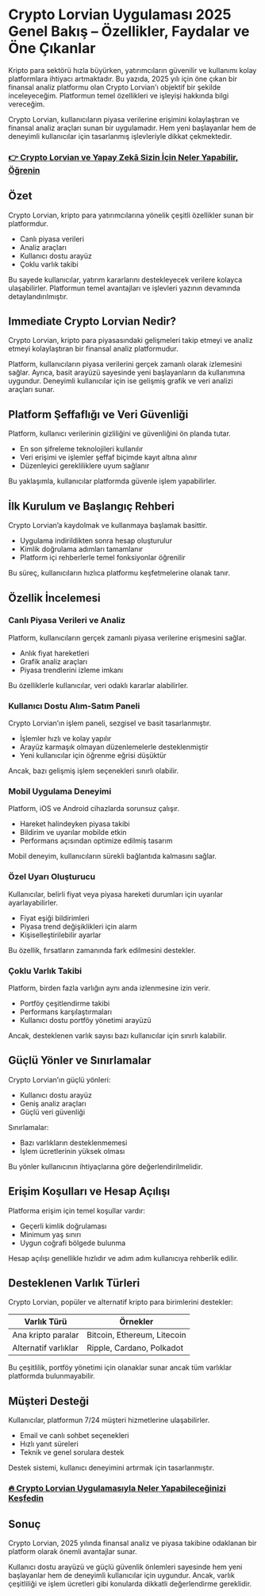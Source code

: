 # Crypto Lorvian Uygulaması 2025 Genel Bakış – Özellikler, Faydalar ve Öne Çıkanlar
 

Kripto para sektörü hızla büyürken, yatırımcıların güvenilir ve kullanımı kolay platformlara ihtiyacı artmaktadır. Bu yazıda, 2025 yılı için öne çıkan bir finansal analiz platformu olan Crypto Lorvian'ı objektif bir şekilde inceleyeceğim. Platformun temel özellikleri ve işleyişi hakkında bilgi vereceğim.

Crypto Lorvian, kullanıcıların piyasa verilerine erişimini kolaylaştıran ve finansal analiz araçları sunan bir uygulamadır. Hem yeni başlayanlar hem de deneyimli kullanıcılar için tasarlanmış işlevleriyle dikkat çekmektedir.

### [👉  Crypto Lorvian ve Yapay Zekâ Sizin İçin Neler Yapabilir, Öğrenin](https://tinyurl.com/bdzzrk47)
## Özet

Crypto Lorvian, kripto para yatırımcılarına yönelik çeşitli özellikler sunan bir platformdur. 

- Canlı piyasa verileri  
- Analiz araçları  
- Kullanıcı dostu arayüz  
- Çoklu varlık takibi  

Bu sayede kullanıcılar, yatırım kararlarını destekleyecek verilere kolayca ulaşabilirler. Platformun temel avantajları ve işlevleri yazının devamında detaylandırılmıştır.

## Immediate Crypto Lorvian Nedir?

Crypto Lorvian, kripto para piyasasındaki gelişmeleri takip etmeyi ve analiz etmeyi kolaylaştıran bir finansal analiz platformudur. 

Platform, kullanıcıların piyasa verilerini gerçek zamanlı olarak izlemesini sağlar. Ayrıca, basit arayüzü sayesinde yeni başlayanların da kullanımına uygundur. Deneyimli kullanıcılar için ise gelişmiş grafik ve veri analizi araçları sunar.

## Platform Şeffaflığı ve Veri Güvenliği

Platform, kullanıcı verilerinin gizliliğini ve güvenliğini ön planda tutar. 

- En son şifreleme teknolojileri kullanılır  
- Veri erişimi ve işlemler şeffaf biçimde kayıt altına alınır  
- Düzenleyici gerekliliklere uyum sağlanır  

Bu yaklaşımla, kullanıcılar platformda güvenle işlem yapabilirler.

## İlk Kurulum ve Başlangıç Rehberi

Crypto Lorvian’a kaydolmak ve kullanmaya başlamak basittir. 

- Uygulama indirildikten sonra hesap oluşturulur  
- Kimlik doğrulama adımları tamamlanır  
- Platform içi rehberlerle temel fonksiyonlar öğrenilir  

Bu süreç, kullanıcıların hızlıca platformu keşfetmelerine olanak tanır.

## Özellik İncelemesi

### Canlı Piyasa Verileri ve Analiz

Platform, kullanıcıların gerçek zamanlı piyasa verilerine erişmesini sağlar. 

- Anlık fiyat hareketleri  
- Grafik analiz araçları  
- Piyasa trendlerini izleme imkanı  

Bu özelliklerle kullanıcılar, veri odaklı kararlar alabilirler.

### Kullanıcı Dostu Alım-Satım Paneli

Crypto Lorvian’ın işlem paneli, sezgisel ve basit tasarlanmıştır. 

- İşlemler hızlı ve kolay yapılır  
- Arayüz karmaşık olmayan düzenlemelerle desteklenmiştir  
- Yeni kullanıcılar için öğrenme eğrisi düşüktür  

Ancak, bazı gelişmiş işlem seçenekleri sınırlı olabilir.

### Mobil Uygulama Deneyimi

Platform, iOS ve Android cihazlarda sorunsuz çalışır. 

- Hareket halindeyken piyasa takibi  
- Bildirim ve uyarılar mobilde etkin  
- Performans açısından optimize edilmiş tasarım  

Mobil deneyim, kullanıcıların sürekli bağlantıda kalmasını sağlar.

### Özel Uyarı Oluşturucu

Kullanıcılar, belirli fiyat veya piyasa hareketi durumları için uyarılar ayarlayabilirler. 

- Fiyat eşiği bildirimleri  
- Piyasa trend değişiklikleri için alarm  
- Kişiselleştirilebilir ayarlar  

Bu özellik, fırsatların zamanında fark edilmesini destekler.

### Çoklu Varlık Takibi

Platform, birden fazla varlığın aynı anda izlenmesine izin verir. 

- Portföy çeşitlendirme takibi  
- Performans karşılaştırmaları  
- Kullanıcı dostu portföy yönetimi arayüzü  

Ancak, desteklenen varlık sayısı bazı kullanıcılar için sınırlı kalabilir.

## Güçlü Yönler ve Sınırlamalar

Crypto Lorvian’ın güçlü yönleri:

- Kullanıcı dostu arayüz  
- Geniş analiz araçları  
- Güçlü veri güvenliği  

Sınırlamalar:

- Bazı varlıkların desteklenmemesi  
- İşlem ücretlerinin yüksek olması  

Bu yönler kullanıcının ihtiyaçlarına göre değerlendirilmelidir.

## Erişim Koşulları ve Hesap Açılışı

Platforma erişim için temel koşullar vardır:

- Geçerli kimlik doğrulaması  
- Minimum yaş sınırı  
- Uygun coğrafi bölgede bulunma  

Hesap açılışı genellikle hızlıdır ve adım adım kullanıcıya rehberlik edilir.

## Desteklenen Varlık Türleri

Crypto Lorvian, popüler ve alternatif kripto para birimlerini destekler:

| Varlık Türü      | Örnekler                   |
|------------------|----------------------------|
| Ana kripto paralar| Bitcoin, Ethereum, Litecoin|
| Alternatif varlıklar | Ripple, Cardano, Polkadot  |

Bu çeşitlilik, portföy yönetimi için olanaklar sunar ancak tüm varlıklar platformda bulunmayabilir.

## Müşteri Desteği

Kullanıcılar, platformun 7/24 müşteri hizmetlerine ulaşabilirler. 

- Email ve canlı sohbet seçenekleri  
- Hızlı yanıt süreleri  
- Teknik ve genel sorulara destek  

Destek sistemi, kullanıcı deneyimini artırmak için tasarlanmıştır.

### [🔥 Crypto Lorvian Uygulamasıyla Neler Yapabileceğinizi Keşfedin](https://tinyurl.com/bdzzrk47)
## Sonuç

Crypto Lorvian, 2025 yılında finansal analiz ve piyasa takibine odaklanan bir platform olarak önemli avantajlar sunar. 

Kullanıcı dostu arayüzü ve güçlü güvenlik önlemleri sayesinde hem yeni başlayanlar hem de deneyimli kullanıcılar için uygundur. Ancak, varlık çeşitliliği ve işlem ücretleri gibi konularda dikkatli değerlendirme gereklidir.